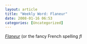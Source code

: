```yaml
---
layout: article
title: "Weekly Word: Flaneur"
date: 2008-01-16 06:53
categories: [Uncategorized]
---
```

<em><a href="http://dictionary.reference.com/browse/flaneur">Flaneur</a></em> (or the fancy French spelling <em>fl
